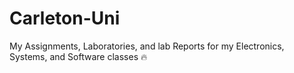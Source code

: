 # Carleton-Uni
My Assignments, Laboratories, and lab Reports for my Electronics, Systems, and Software classes :fire: 
